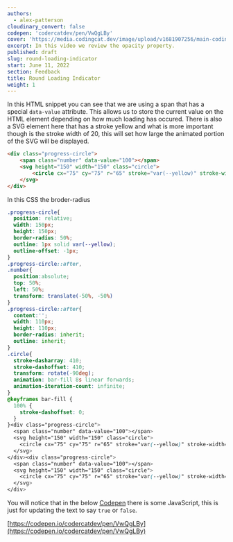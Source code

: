 ```yaml
---
authors:
  - alex-patterson
cloudinary_convert: false
codepen: 'codercatdev/pen/VwQgLBy'
cover: 'https://media.codingcat.dev/image/upload/v1681907256/main-codingcatdev-photo/Round-Loading-Indicator.png'
excerpt: In this video we review the opacity property.
published: draft
slug: round-loading-indicator
start: June 11, 2022
section: Feedback
title: Round Loading Indicator
weight: 1
---
```


In this HTML snippet you can see that we are using a span that has a special `data-value` attribute. This allows us to store the current value on the HTML element depending on how much loading has occured. There is also a SVG element here that has a stroke yellow and what is more important though is the stroke width of 20, this will set how large the animated portion of the SVG will be displayed.

```html
<div class="progress-circle">
	<span class="number" data-value="100"></span>
	<svg height="150" width="150" class="circle">
		<circle cx="75" cy="75" r="65" stroke="var(--yellow)" stroke-width="20" fill="none" />
	</svg>
</div>
```

In this CSS the broder-radius

```css
.progress-circle{
  position: relative;
  width: 150px;
  height: 150px;
  border-radius: 50%;
  outline: 1px solid var(--yellow);
  outline-offset: -1px;
}
.progress-circle::after,
.number{
  position:absolute;
  top: 50%;
  left: 50%;
  transform: translate(-50%, -50%)
}
.progress-circle::after{
  content:'';
  width: 110px;
  height: 110px;
  border-radius: inherit;
  outline: inherit;
}
.circle{
  stroke-dasharray: 410;
  stroke-dashoffset: 410;
  transform: rotate(-90deg);
  animation: bar-fill 8s linear forwards;
  animation-iteration-count: infinite;
}
@keyframes bar-fill {
  100% {
    stroke-dashoffset: 0;
  }
}<div class="progress-circle">
  <span class="number" data-value="100"></span>
  <svg height="150" width="150" class="circle">
    <circle cx="75" cy="75" r="65" stroke="var(--yellow)" stroke-width="20" fill="none" />
  </svg>
</div><div class="progress-circle">
  <span class="number" data-value="100"></span>
  <svg height="150" width="150" class="circle">
    <circle cx="75" cy="75" r="65" stroke="var(--yellow)" stroke-width="20" fill="none" />
  </svg>
</div>
```

You will notice that in the below [Codepen](https://codepen.io/codercatdev/pen/vYdpGNW) there is some JavaScript, this is just for updating the text to say `true` or `false`.

[https://codepen.io/codercatdev/pen/VwQgLBy](https://codepen.io/codercatdev/pen/VwQgLBy)
